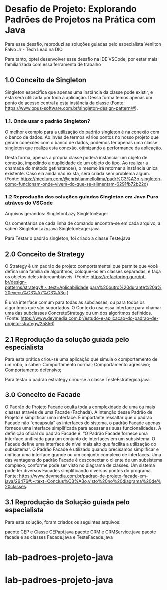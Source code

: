 # Desafio de Projeto: Explorando Padrões de Projetos na Prática com Java

Para esse desafio, reproduzi as soluções guiadas pelo especialista Venilton Falvo Jr - Tech Lead na DIO 

Para tanto, optei desenvolver esse desafio na IDE VSCode, por estar mais familiarizada com essa ferramenta de trabalho


## 1.0 Conceito de Singleton
Singleton especifica que apenas uma instância da classe pode existir, e esta será utilizada por toda a aplicação. Dessa forma temos apenas um ponto de acesso central a esta instância da classe (Fonte: https://www.opus-software.com.br/singleton-design-pattern/#).

### 1.1. Onde usar o padrão Singleton?
O melhor exemplo para a utilização do padrão singleton é na conexão com o banco de dados.
Ao invés de termos vários pontos no nosso projeto que geram conexões com o banco de dados, podemos ter apenas uma classe singleton que realiza esta conexão, otimizando a performance da aplicação.

Desta forma, apenas a própria classe poderá instanciar um objeto de conexão, impedindo a duplicidade de um objeto do tipo. Ao realizar a chamada do método getInstance(), o mesmo irá retornar a instância única existente. Caso ela ainda não exista, será criada sem problema algum. (Fonte: https://medium.com/@christianmellolima/padr%C3%A3o-singleton-como-funcionam-onde-vivem-do-que-se-alimentam-6291fb72b22d)

### 1.2 Reprodução das soluções guiadas Singleton em Java Puro atráves do VSCode
Arquivos gerandos:
SingletonLazy
SingletonEager

Os comentários de cada linha de comando encontra-se em cada arquivo, a saber:
SingletonLazy.java
SingletonEager.java

Para Testar o padrão singleton, foi criado a classe Teste.java

## 2.0 Conceito de Strategy
O Strategy é um padrão de projeto comportamental que permite que você defina uma família de algoritmos, coloque-os em classes separadas, e faça os objetos deles intercambiáveis. (Fonte: https://refactoring.guru/pt-br/design-patterns/strategy#:~:text=Aplicabilidade,para%20outro%20durante%20a%20execu%C3%A7%C3%A3o.)

É uma interface comum para todas as subclasses, ou para todos os algoritmos que são suportados. O Contexto usa essa interface para chamar uma das subclasses ConcreteStrategy ou um dos algoritmos definidos.
(Fonte: https://www.devmedia.com.br/estudo-e-aplicacao-do-padrao-de-projeto-strategy/25856)

## 2.1 Reprodução da solução guiada pelo especialista

Para esta prática criou-se uma aplicação que simula o comportamento de um robo, a saber:
Comportamento normal;
Comportamento agressivo;
Comportamento defensivo;

Para testar o padrão estrategy criou-se a classe TesteEstrategica.java


## 3.0 Conceito de Facade

O Padrão de Projeto Facade oculta toda a complexidade de uma ou mais classes através de uma Facade (Fachada). A intenção desse Padrão de Projeto é simplificar uma interface.
É importante ressaltar que o padrão Facade não “encapsula” as interfaces do sistema, o padrão Facade apenas fornece uma interface simplificada para acessar as suas funcionalidades. 
A definição oficial do padrão Facade é: “O Padrão Facade fornece uma interface unificada para um conjunto de interfaces em um subsistema. O Facade define uma interface de nível mais alto que facilita a utilização do subsistema”.
O Padrão Facade é utilizado quando precisamos simplificar e unificar uma interface grande ou um conjunto complexo de interfaces. Uma das vantagens do padrão Facade é desconectar o cliente de um subsistema complexo, conforme pode ser visto no diagrama de classes. Um sistema pode ter diversos Facades simplificando diversos pontos do programa.
Fonte: https://www.devmedia.com.br/padrao-de-projeto-facade-em-java/26476#:~:text=Conclus%C3%A3o,visto%20no%20diagrama%20de%20classes.

## 3.1 Reprodução da Solução guiada pelo especialista

Para esta solução, foram criados os seguintes arquivos:

pacote CEP e Classe CEPapi.java
pacote CRM e CRMService.java
pacote facade e as classes Facade.java e TesteFacade.java


# lab-padroes-projeto-java
# lab-padroes-projeto-java
